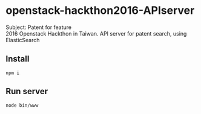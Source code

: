 # openstack-hackthon2016-APIserver
Subject: Patent for feature  
2016 Openstack Hackthon in Taiwan. API server for patent search, using ElasticSearch
## Install
`npm i`
## Run server
`node bin/www`
